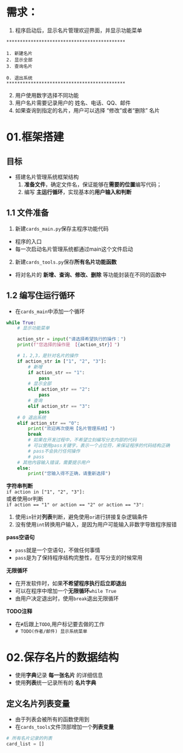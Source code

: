# 需求：
1. 程序启动后，显示名片管理欢迎界面，并显示功能菜单
```
********************************************

1. 新建名片
2. 显示全部
3. 查询名片

0. 退出系统
********************************************
```
2. 用户使用数字选择不同功能
3. 用户名片需要记录用户的 姓名、电话、QQ、邮件
4. 如果查询到指定的名片，用户可以选择 “修改”或者“删除” 名片

# 01.框架搭建
## 目标
- 搭建名片管理系统框架结构
    1. **准备文件**，确定文件名，保证能够在**需要的位置**编写代码；
    2. 编写 **主运行循环**，实现基本的**用户输入和判断**

## 1.1 文件准备
1. 新建`cards_main.py`保存主程序功能代码
- 程序的入口
- 每一次启动名片管理系统都通过main这个文件启动
2. 新建`cards_tools.py`保存**所有名片功能函数**
- 将对名片的 **新增、查询、修改、删除** 等功能封装在不同的函数中

## 1.2 编写住运行循环
- 在`cards_main`中添加一个循环
```python
while True:
    # 显示功能菜单

    action_str = input("请选择希望执行的操作：")
    print(f"您选择的操作是 【{action_str}】")

    # 1，2,3，是针对名片的操作
    if action_str in ["1", "2", "3"]:
        # 新增
        if action_str == "1":
            pass
        # 显示全部
        elif action_str == "2":
            pass
        # 查询
        elif action_str == "3":
            pass
    # 0 退出系统
    elif action_str == "0":
        print("欢迎再次使用【名片管理系统】")
        break
        # 如果在开发过程中，不希望立刻编写分支内部的代码
        # 可以使用pass关键字，表示一个占位符，来保证程序的代码结构正确
        # pass不会执行任何操作
        # pass
    # 其他内容输入错误，需要提示用户
    else:
        print("您输入得不正确，请重新选择")
```

**字符串判断**  
  `if action in ["1", "2", "3"]:`  
  或者使用or判断  
  `if action == "1" or action == "2" or action == "3":`
1. 使用`in`针对**列表**判断，避免使用`or`进行拼接复杂逻辑条件
2. 没有使用`int`转换用户输入，是因为用户可能输入非数字导致程序报错

**pass空语句**
- `pass`就是一个空语句，不做任何事情
- `pass`是为了保持程序结构完整性，在写分支的时候常用

**无限循环**
- 在开发软件时，如果**不希望程序执行后立即退出**
- 可以在程序中增加一个**无限循环**`while True`
- 由用户决定退出时，使用`break`退出无限循环

**TODO注释**
- 在`#`后跟上`TODO`,用户标记要去做的工作  
  `# TODO(作者/邮件) 显示系统菜单`  

# 02.保存名片的数据结构
- 使用**字典**记录 **每一张名片** 的详细信息
- 使用**列表**统一记录所有的 **名片字典**

## 定义名片列表变量
- 由于列表会被所有的函数使用到
- 在`cards_tools`文件顶部增加一个**列表变量**
```python
# 所有名片记录的列表
card_list = []
```